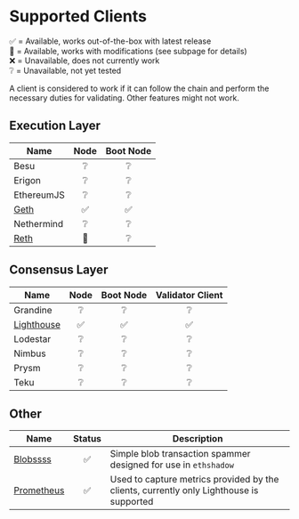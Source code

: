 # Supported Clients

✅ = Available, works out-of-the-box with latest release  
🚧 = Available, works with modifications (see subpage for details)  
❌ = Unavailable, does not currently work  
❔ = Unavailable, not yet tested

A client is considered to work if it can follow the chain and perform the necessary duties for validating. Other 
features might not work.

## Execution Layer

| Name                    | Node | Boot Node |
|-------------------------|:----:|:---------:|
| Besu                    |  ❔   |     ❔     |
| Erigon                  |  ❔   |     ❔     |
| EthereumJS              |  ❔   |     ❔     |
| [Geth](clients/geth.md) |  ✅   |     ✅     |
| Nethermind              |  ❔   |     ❔     |
| [Reth](clients/reth.md) |  🚧  |     ❔     |


## Consensus Layer

| Name                                | Node | Boot Node | Validator Client |
|-------------------------------------|:----:|:---------:|:----------------:|
| Grandine                            |  ❔   |     ❔     |        ❔         |
| [Lighthouse](clients/lighthouse.md) |  ✅   |     ✅     |        ✅         |
| Lodestar                            |  ❔   |     ❔     |        ❔         |
| Nimbus                              |  ❔   |     ❔     |        ❔         |
| Prysm                               |  ❔   |     ❔     |        ❔         |
| Teku                                |  ❔   |     ❔     |        ❔         |

## Other

| Name                                | Status | Description                                                                             |
|-------------------------------------|:------:|-----------------------------------------------------------------------------------------|
| [Blobssss](clients/blobssss.md)     |   ✅    | Simple blob transaction spammer designed for use in `ethshadow`                         |
| [Prometheus](clients/prometheus.md) |   ✅    | Used to capture metrics provided by the clients, currently only Lighthouse is supported |

